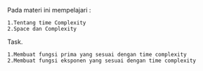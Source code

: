 Pada materi ini mempelajari :

    1.Tentang time Complexity
    2.Space dan Complexity

Task.

    1.Membuat fungsi prima yang sesuai dengan time complexity
    2.Membuat fungsi eksponen yang sesuai dengan time complexity
